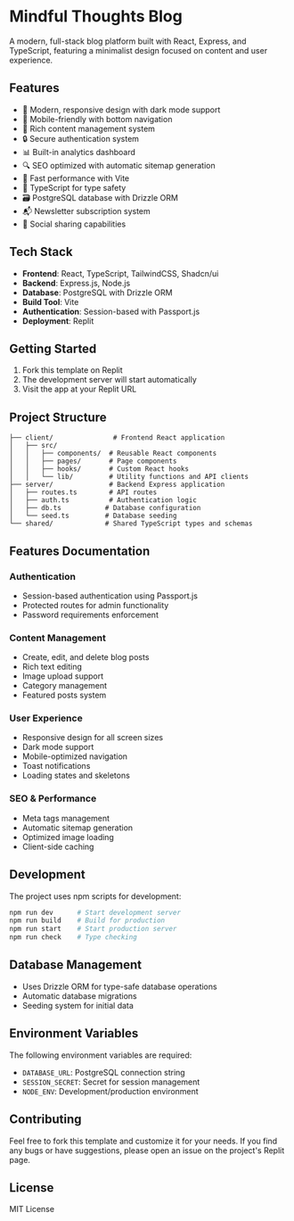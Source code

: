 
# Mindful Thoughts Blog

A modern, full-stack blog platform built with React, Express, and TypeScript, featuring a minimalist design focused on content and user experience.

## Features

- 🎨 Modern, responsive design with dark mode support
- 📱 Mobile-friendly with bottom navigation
- 📝 Rich content management system
- 🔒 Secure authentication system
- 📊 Built-in analytics dashboard
- 🔍 SEO optimized with automatic sitemap generation
- 💨 Fast performance with Vite
- 🎯 TypeScript for type safety
- 🗃️ PostgreSQL database with Drizzle ORM
- 📬 Newsletter subscription system
- 🔄 Social sharing capabilities

## Tech Stack

- **Frontend**: React, TypeScript, TailwindCSS, Shadcn/ui
- **Backend**: Express.js, Node.js
- **Database**: PostgreSQL with Drizzle ORM
- **Build Tool**: Vite
- **Authentication**: Session-based with Passport.js
- **Deployment**: Replit

## Getting Started

1. Fork this template on Replit
2. The development server will start automatically
3. Visit the app at your Replit URL

## Project Structure

```
├── client/               # Frontend React application
│   ├── src/
│   │   ├── components/  # Reusable React components
│   │   ├── pages/       # Page components
│   │   ├── hooks/       # Custom React hooks
│   │   └── lib/         # Utility functions and API clients
├── server/              # Backend Express application
│   ├── routes.ts        # API routes
│   ├── auth.ts          # Authentication logic
│   ├── db.ts           # Database configuration
│   └── seed.ts         # Database seeding
└── shared/             # Shared TypeScript types and schemas
```

## Features Documentation

### Authentication
- Session-based authentication using Passport.js
- Protected routes for admin functionality
- Password requirements enforcement

### Content Management
- Create, edit, and delete blog posts
- Rich text editing
- Image upload support
- Category management
- Featured posts system

### User Experience
- Responsive design for all screen sizes
- Dark mode support
- Mobile-optimized navigation
- Toast notifications
- Loading states and skeletons

### SEO & Performance
- Meta tags management
- Automatic sitemap generation
- Optimized image loading
- Client-side caching

## Development

The project uses npm scripts for development:

```bash
npm run dev      # Start development server
npm run build    # Build for production
npm run start    # Start production server
npm run check    # Type checking
```

## Database Management

- Uses Drizzle ORM for type-safe database operations
- Automatic database migrations
- Seeding system for initial data

## Environment Variables

The following environment variables are required:

- `DATABASE_URL`: PostgreSQL connection string
- `SESSION_SECRET`: Secret for session management
- `NODE_ENV`: Development/production environment

## Contributing

Feel free to fork this template and customize it for your needs. If you find any bugs or have suggestions, please open an issue on the project's Replit page.

## License

MIT License
